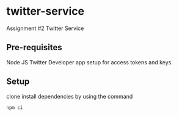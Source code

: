 # twitter-service
Assignment #2 Twitter Service
## Pre-requisites 
Node JS
Twitter Developer app setup for access tokens and keys.
## Setup
clone
install dependencies by using the command
```
npm ci
```
